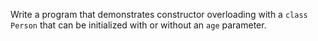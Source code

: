 Write a program that demonstrates constructor overloading with a `class Person` that can be initialized with or without an `age` parameter.
